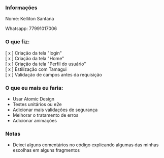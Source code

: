 ### Informações

Nome: Kelliton Santana

Whatsapp: 77991017006

### O que fiz:

[ x ] Criação da tela "login"<br/>
[ x ] Criação da tela "Home"<br/>
[ x ] Criação da tela "Perfil do usuário"<br/>
[ x ] Estilização com Tamagui<br/>
[ x ] Validação de campos antes da requisição

### O que eu mais eu faria:

- Usar Atomic Design
- Testes unitários ou e2e
- Adicionar mais validações de segurança
- Melhorar o tratamento de erros
- Adicionar animações

### Notas

- Deixei alguns comentários no código explicando algumas das minhas escolhas em alguns fragmentos
